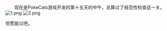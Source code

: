 &emsp;&emsp;现在是PokeCats游戏开发的第十五天的中午，总算过了规范性检查这一关。
<img src="https://i.loli.net/2018/02/06/5a792ff566b18.png" alt="1.png" title="1.png" />
<img src="https://i.loli.net/2018/02/06/5a792ff5735a1.png" alt="2.png" title="2.png" />

但愿能过吧。
